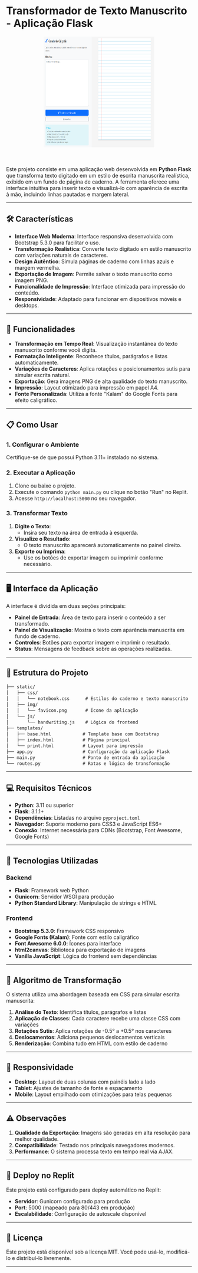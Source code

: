 
# Transformador de Texto Manuscrito - Aplicação Flask

<div align="center">
    <img src="gerador/static/img/sistema.png" alt="Transformador de Texto Manuscrito" width="300" height="300" />
</div>
<br/><br/>

Este projeto consiste em uma aplicação web desenvolvida em **Python Flask** que transforma texto digitado em um estilo de escrita manuscrita realística, exibido em um fundo de página de caderno. A ferramenta oferece uma interface intuitiva para inserir texto e visualizá-lo com aparência de escrita à mão, incluindo linhas pautadas e margem lateral.

---

## 🛠 Características

- **Interface Web Moderna**: Interface responsiva desenvolvida com Bootstrap 5.3.0 para facilitar o uso.
- **Transformação Realística**: Converte texto digitado em estilo manuscrito com variações naturais de caracteres.
- **Design Autêntico**: Simula páginas de caderno com linhas azuis e margem vermelha.
- **Exportação de Imagem**: Permite salvar o texto manuscrito como imagem PNG.
- **Funcionalidade de Impressão**: Interface otimizada para impressão do conteúdo.
- **Responsividade**: Adaptado para funcionar em dispositivos móveis e desktops.

---

## 🚀 Funcionalidades

- **Transformação em Tempo Real**: Visualização instantânea do texto manuscrito conforme você digita.
- **Formatação Inteligente**: Reconhece títulos, parágrafos e listas automaticamente.
- **Variações de Caracteres**: Aplica rotações e posicionamentos sutis para simular escrita natural.
- **Exportação**: Gera imagens PNG de alta qualidade do texto manuscrito.
- **Impressão**: Layout otimizado para impressão em papel A4.
- **Fonte Personalizada**: Utiliza a fonte "Kalam" do Google Fonts para efeito caligráfico.

---

## 📋 Como Usar

### 1. Configurar o Ambiente
Certifique-se de que possui Python 3.11+ instalado no sistema.

### 2. Executar a Aplicação
1. Clone ou baixe o projeto.
2. Execute o comando `python main.py` ou clique no botão "Run" no Replit.
3. Acesse `http://localhost:5000` no seu navegador.

### 3. Transformar Texto
1. **Digite o Texto**:
   - Insira seu texto na área de entrada à esquerda.
2. **Visualize o Resultado**:
   - O texto manuscrito aparecerá automaticamente no painel direito.
3. **Exporte ou Imprima**:
   - Use os botões de exportar imagem ou imprimir conforme necessário.

---

## 🖥 Interface da Aplicação

A interface é dividida em duas seções principais:

- **Painel de Entrada**: Área de texto para inserir o conteúdo a ser transformado.
- **Painel de Visualização**: Mostra o texto com aparência manuscrita em fundo de caderno.
- **Controles**: Botões para exportar imagem e imprimir o resultado.
- **Status**: Mensagens de feedback sobre as operações realizadas.

---

## 🧩 Estrutura do Projeto

```
├── static/
│   ├── css/
│   │   └── notebook.css      # Estilos do caderno e texto manuscrito
│   ├── img/
│   │   └── favicon.png       # Ícone da aplicação
│   └── js/
│       └── handwriting.js    # Lógica do frontend
├── templates/
│   ├── base.html            # Template base com Bootstrap
│   ├── index.html           # Página principal
│   └── print.html           # Layout para impressão
├── app.py                   # Configuração da aplicação Flask
├── main.py                  # Ponto de entrada da aplicação
└── routes.py                # Rotas e lógica de transformação
```

---

## 💻 Requisitos Técnicos

- **Python**: 3.11 ou superior
- **Flask**: 3.1.1+
- **Dependências**: Listadas no arquivo `pyproject.toml`
- **Navegador**: Suporte moderno para CSS3 e JavaScript ES6+
- **Conexão**: Internet necessária para CDNs (Bootstrap, Font Awesome, Google Fonts)

---

## 🎨 Tecnologias Utilizadas

### Backend
- **Flask**: Framework web Python
- **Gunicorn**: Servidor WSGI para produção
- **Python Standard Library**: Manipulação de strings e HTML

### Frontend
- **Bootstrap 5.3.0**: Framework CSS responsivo
- **Google Fonts (Kalam)**: Fonte com estilo caligráfico
- **Font Awesome 6.0.0**: Ícones para interface
- **html2canvas**: Biblioteca para exportação de imagens
- **Vanilla JavaScript**: Lógica do frontend sem dependências

---

## 🔧 Algoritmo de Transformação

O sistema utiliza uma abordagem baseada em CSS para simular escrita manuscrita:

1. **Análise do Texto**: Identifica títulos, parágrafos e listas
2. **Aplicação de Classes**: Cada caractere recebe uma classe CSS com variações
3. **Rotações Sutis**: Aplica rotações de -0.5° a +0.5° nos caracteres
4. **Deslocamentos**: Adiciona pequenos deslocamentos verticais
5. **Renderização**: Combina tudo em HTML com estilo de caderno

---

## 📱 Responsividade

- **Desktop**: Layout de duas colunas com painéis lado a lado
- **Tablet**: Ajustes de tamanho de fonte e espaçamento
- **Mobile**: Layout empilhado com otimizações para telas pequenas

---

## ⚠️ Observações

1. **Qualidade da Exportação**: Imagens são geradas em alta resolução para melhor qualidade.
2. **Compatibilidade**: Testado nos principais navegadores modernos.
3. **Performance**: O sistema processa texto em tempo real via AJAX.

---

## 🚀 Deploy no Replit

Este projeto está configurado para deploy automático no Replit:
- **Servidor**: Gunicorn configurado para produção
- **Port**: 5000 (mapeado para 80/443 em produção)
- **Escalabilidade**: Configuração de autoscale disponível

---

## 📝 Licença

Este projeto está disponível sob a licença MIT. Você pode usá-lo, modificá-lo e distribuí-lo livremente.

---
